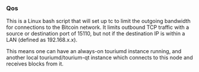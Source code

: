 ### Qos ###

This is a Linux bash script that will set up tc to limit the outgoing bandwidth for connections to the Bitcoin network. It limits outbound TCP traffic with a source or destination port of 15110, but not if the destination IP is within a LAN (defined as 192.168.x.x).

This means one can have an always-on touriumd instance running, and another local touriumd/tourium-qt instance which connects to this node and receives blocks from it.
